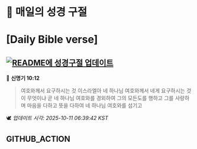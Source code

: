 # 🙏 매일의 성경 구절
# [Daily Bible verse]
## [![README에 성경구절 업데이트](https://github.com/DONGSUKA/first_test/actions/workflows/update-readme-bible.yml/badge.svg)](https://github.com/DONGSUKA/first_test/actions/workflows/update-readme-bible.yml)
<!-- START_BIBLE_VERSE -->
📖 **신명기 10:12**
> 여호와께서 요구하시는 것 이스라엘아 네 하나님 여호와께서 네게 요구하시는 것이 무엇이냐 곧 네 하나님 여호와를 경외하여 그의 모든도를 행하고 그를 사랑하며 마음을 다하고 뜻을 다하여 네 하나님 여호와를 섬기고

🕊️ _업데이트 시각: 2025-10-11 06:39:42 KST_
  <!-- END_BIBLE_VERSE -->
## GITHUB_ACTION
